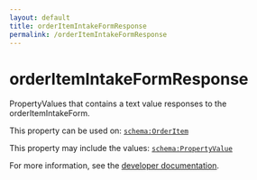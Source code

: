 ```yaml
---
layout: default
title: orderItemIntakeFormResponse
permalink: /orderItemIntakeFormResponse
---
```


# orderItemIntakeFormResponse
PropertyValues that contains a text value responses to the orderItemIntakeForm.

This property can be used on: [`schema:OrderItem`](https://schema.org/OrderItem)

This property may include the values: [`schema:PropertyValue`](https://schema.org/PropertyValue)

For more information, see the [developer documentation](https://developer.openactive.io/data-model/types/).